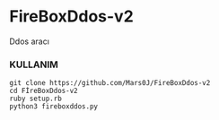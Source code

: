 # FireBoxDdos-v2
Ddos aracı

### KULLANIM

```
git clone https://github.com/Mars0J/FireBoxDdos-v2
cd FİreBoxDdos-v2
ruby setup.rb
python3 fireboxddos.py
```
